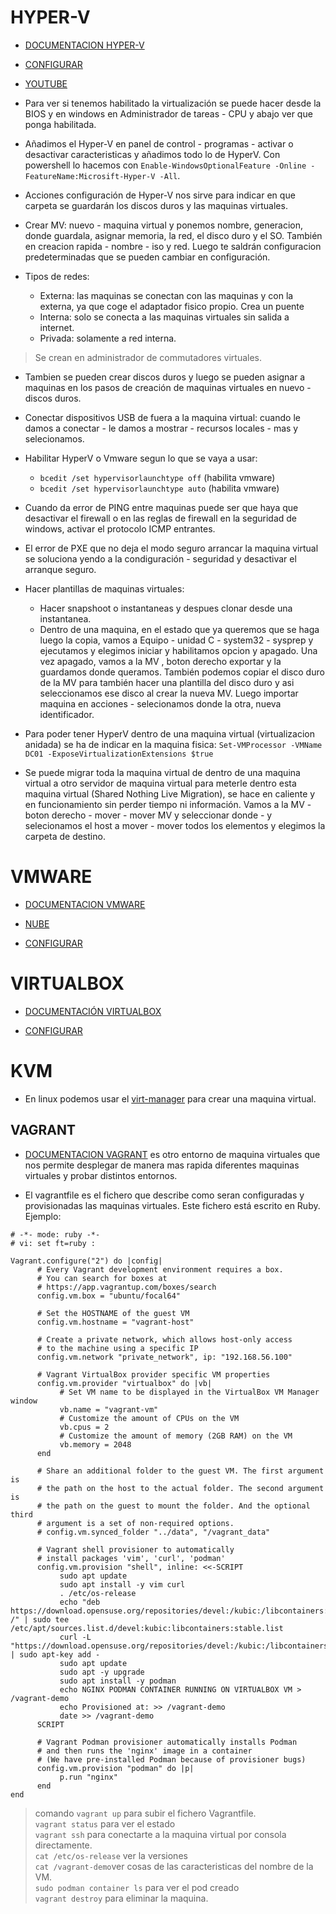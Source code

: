 # HYPER-V  

+ [DOCUMENTACION HYPER-V](https://docs.microsoft.com/es-es/virtualization/hyper-v-on-windows/about/)  

+ [CONFIGURAR](https://www.veeam.com/blog/es/how-to-configure-hyperv-virtual-switch.html)  

+ [YOUTUBE](https://www.youtube.com/playlist?list=PLn5IkU1ZhgiaHniso3RdsF12ehcTd0jTD)  

+ Para ver si tenemos habilitado la virtualización se puede hacer desde la BIOS y en windows en Administrador de tareas - CPU y abajo ver que ponga habilitada.  

+ Añadimos el Hyper-V en panel de control - programas - activar o desactivar caracteristicas y añadimos todo lo de HyperV. Con powershell lo hacemos con `Enable-WindowsOptionalFeature -Online - FeatureName:Microsift-Hyper-V -All`.  

+ Acciones configuración de Hyper-V nos sirve para indicar en que carpeta se guardarán los discos duros y las maquinas virtuales.  

+ Crear MV: nuevo - maquina virtual y ponemos nombre, generacion, donde guardala, asignar memoria, la red, el disco duro y el SO. También en creacion rapida - nombre - iso y red. Luego te saldrán configuracion predeterminadas que se pueden cambiar en configuración.  

+ Tipos de redes:  
    - Externa: las maquinas se conectan con las maquinas y con la externa, ya que coge el adaptador fisico propio. Crea un puente
    - Interna: solo se conecta a las maquinas virtuales sin salida a internet.
    - Privada: solamente a red interna.  
> Se crean en administrador de commutadores virtuales.  

+ Tambien se pueden crear discos duros y luego se pueden asignar a maquinas en los pasos de creación de maquinas virtuales en nuevo - discos duros.  

+ Conectar dispositivos USB de fuera a la maquina virtual: cuando le damos a conectar - le damos a mostrar - recursos locales - mas y selecionamos.  

+ Habilitar HyperV o Vmware segun lo que se vaya a usar:  
    - `bcedit /set hypervisorlaunchtype off` (habilita vmware)  
    - `bcedit /set hypervisorlaunchtype auto` (habilita vmware)  

+ Cuando da error de PING entre maquinas puede ser que haya que desactivar el firewall o en las reglas de firewall en la seguridad de windows, activar el protocolo ICMP entrantes.  

+ El error de PXE que no deja el modo seguro arrancar la maquina virtual se soluciona yendo a la condiguración - seguridad y desactivar el arranque seguro.  

+ Hacer plantillas de maquinas virtuales:  
    - Hacer snapshoot o instantaneas y despues clonar desde una instantanea.
    - Dentro de una maquina, en el estado que ya queremos que se haga luego la copia, vamos a Equipo - unidad C - system32 - sysprep y ejecutamos y elegimos iniciar y habilitamos opcion y apagado. Una vez apagado, vamos a la MV , boton derecho exportar y la guardamos donde queramos. También podemos copiar el disco duro de la MV para también hacer una plantilla del disco duro y asi seleccionamos ese disco al crear la nueva MV. Luego importar maquina en acciones - selecionamos donde la otra, nueva identificador.  


+ Para poder tener HyperV dentro de una maquina virtual (virtualizacion anidada) se ha de indicar en la maquina fisica: `Set-VMProcessor -VMName DC01 -ExposeVirtualizationExtensions $true`  

+ Se puede migrar toda la maquina virtual de dentro de una maquina virtual a otro servidor de maquina virtual para meterle dentro esta maquina virtual (Shared Nothing Live Migration), se hace en caliente y en funcionamiento sin perder tiempo ni información. Vamos a la MV - boton derecho - mover - mover MV y seleccionar donde - y selecionamos el host a mover - mover todos los elementos y elegimos la carpeta de destino.  


# VMWARE  

+ [DOCUMENTACION VMWARE](https://www.profesionalreview.com/2020/06/14/vmware-maquina-virtual-guia/)  

+ [NUBE](https://docs.microsoft.com/es-es/azure/vmware-cloudsimple/quickstart-create-private-cloud-vmware-virtual-machine)  

+ [CONFIGURAR](https://docs.vmware.com/es/VMware-Fusion/12/com.vmware.fusion.using.doc/GUID-7705D72C-9D90-4363-8A05-7DC3B2CAFE80.html)  



# VIRTUALBOX  

+ [DOCUMENTACIÓN VIRTUALBOX](https://www.profesionalreview.com/2018/11/21/crear-maquina-virtual-virtualbox/)  

+ [CONFIGURAR](https://www.fpgenred.es/VirtualBox/crear_una_mquina_virtual_a_partir_del_disco_de_otra.html)  


# KVM  

+ En linux podemos usar el [virt-manager](https://vidatecno.net/como-usar-kvm-con-virtual-machine-manager/) para crear una maquina virtual.  


## VAGRANT  

+ [DOCUMENTACION VAGRANT](https://www.vagrantup.com/docs) es otro entorno de maquina virtuales que nos permite desplegar de manera mas rapida diferentes maquinas virtuales y probar distintos entornos.  

+ El vagrantfile es el fichero que describe como seran configuradas y provisionadas las maquinas virtuales. Este fichero está escrito en Ruby. Ejemplo:  
```
# -*- mode: ruby -*-
# vi: set ft=ruby :
 
Vagrant.configure("2") do |config|
      # Every Vagrant development environment requires a box. 
      # You can search for boxes at 
      # https://app.vagrantup.com/boxes/search
      config.vm.box = "ubuntu/focal64"
 
      # Set the HOSTNAME of the guest VM
      config.vm.hostname = "vagrant-host"
 
      # Create a private network, which allows host-only access 
      # to the machine using a specific IP
      config.vm.network "private_network", ip: "192.168.56.100"
 
      # Vagrant VirtualBox provider specific VM properties
      config.vm.provider "virtualbox" do |vb|
           # Set VM name to be displayed in the VirtualBox VM Manager window
           vb.name = "vagrant-vm"
           # Customize the amount of CPUs on the VM
           vb.cpus = 2
           # Customize the amount of memory (2GB RAM) on the VM
           vb.memory = 2048
      end
 
      # Share an additional folder to the guest VM. The first argument is
      # the path on the host to the actual folder. The second argument is
      # the path on the guest to mount the folder. And the optional third
      # argument is a set of non-required options.
      # config.vm.synced_folder "../data", "/vagrant_data"
 
      # Vagrant shell provisioner to automatically
      # install packages 'vim', 'curl', 'podman' 
      config.vm.provision "shell", inline: <<-SCRIPT
           sudo apt update
           sudo apt install -y vim curl
           . /etc/os-release
           echo "deb https://download.opensuse.org/repositories/devel:/kubic:/libcontainers:/stable/xUbuntu_${VERSION_ID}/ /" | sudo tee /etc/apt/sources.list.d/devel:kubic:libcontainers:stable.list
           curl -L "https://download.opensuse.org/repositories/devel:/kubic:/libcontainers:/stable/xUbuntu_${VERSION_ID}/Release.key" | sudo apt-key add -
           sudo apt update
           sudo apt -y upgrade
           sudo apt install -y podman
           echo NGINX PODMAN CONTAINER RUNNING ON VIRTUALBOX VM > /vagrant-demo
           echo Provisioned at: >> /vagrant-demo
           date >> /vagrant-demo
      SCRIPT
 
      # Vagrant Podman provisioner automatically installs Podman
      # and then runs the 'nginx' image in a container
      # (We have pre-installed Podman because of provisioner bugs)
      config.vm.provision "podman" do |p|
           p.run "nginx"
      end
end
```  
> comando `vagrant up` para subir el fichero Vagrantfile.  
> `vagrant status` para ver el estado  
> `vagrant ssh` para conectarte a la maquina virtual por consola directamente.  
> `cat /etc/os-release` ver la versiones  
> `cat /vagrant-demo`ver cosas de las caracteristicas del nombre de la VM.  
> `sudo podman container ls` para ver el pod creado  
> `vagrant destroy` para eliminar la maquina.  




